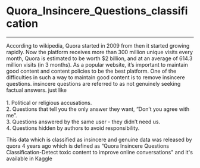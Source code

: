 # Quora_Insincere_Questions_classification
__________________________________________________________________________________
According to wikipedia, Quora started in 2009 from then it started growing rapidly. Now
the platform receives more than 300 million unique visits every month, Quora is estimated to be
worth $2 billion, and at an average of 614.3 million visits (in 3 months). As a popular website,
it’s important to maintain good content and content policies to be the best platform. One of the
difficulties in such a way to maintain good content is to remove insincere questions. insincere
questions are referred to as not genuinely seeking factual answers. just like <br><br>
     	1. Political or religious accusations.<br>
     	2. Questions that tell you the only answer they want, “Don’t you agree with me”.<br>
     	3. Questions answered by the same user - they didn’t need us.<br>
     	4. Questions hidden by authors to avoid responsibility.<br>
      
This data which is classified as insincere and genuine data was released by quora 4 years ago
which is defined as “Quora Insincere Questions Classification-Detect toxic content to improve
online conversations" and it's available in Kaggle
